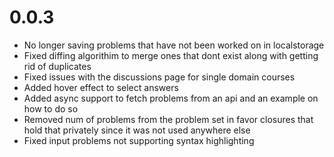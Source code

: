 # 0.0.3
- No longer saving problems that have not been worked on in localstorage
- Fixed diffing algorithim to merge ones that dont exist along with getting rid of duplicates
- Fixed issues with the discussions page for single domain courses
- Added hover effect to select answers
- Added async support to fetch problems from an api and an example on how to do so
- Removed num of problems from the problem set in favor closures that hold that privately since it was not used anywhere else
- Fixed input problems not supporting syntax highlighting
